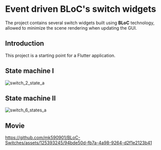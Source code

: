 # Event driven BLoC's switch widgets

The project contains several switch widgets built using __BLoC__ technology, allowed to minimize the scene rendering when updating the GUI.

## Introduction

This project is a starting point for a Flutter application.

## State machine I

![switch_2_state_a](https://github.com/mk590901/BLoC-Switches/assets/125393245/f1dbb008-ab93-4138-bc65-675096c14c6d)

## State machine II

![switch_6_states_a](https://github.com/mk590901/BLoC-Switches/assets/125393245/f7170c92-a315-4c0f-9184-9c887b9b0ca5)

## Movie

https://github.com/mk590901/BLoC-Switches/assets/125393245/94bde50d-fb7a-4a98-9264-d2f1e2123b41





